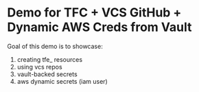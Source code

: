 # Demo for TFC + VCS GitHub + Dynamic AWS Creds from Vault

Goal of this demo is to showcase:
1. creating tfe_ resources 
1. using vcs repos
1. vault-backed secrets
1. aws dynamic secrets (iam user)